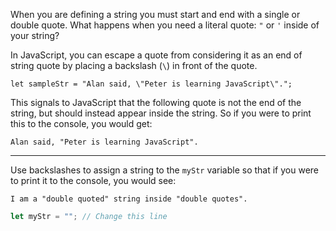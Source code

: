 When you are defining a string you must start and end with a single or double quote. What happens when you need a literal quote: `"` or `'` inside of your string?

In JavaScript, you can escape a quote from considering it as an end of string quote by placing a backslash (`\`) in front of the quote.

```
let sampleStr = "Alan said, \"Peter is learning JavaScript\".";
```

This signals to JavaScript that the following quote is not the end of the string, but should instead appear inside the string. So if you were to print this to the console, you would get:

```
Alan said, "Peter is learning JavaScript".
```

------

Use backslashes to assign a string to the `myStr` variable so that if you were to print it to the console, you would see:

```
I am a "double quoted" string inside "double quotes".
```

```js
let myStr = ""; // Change this line
```

